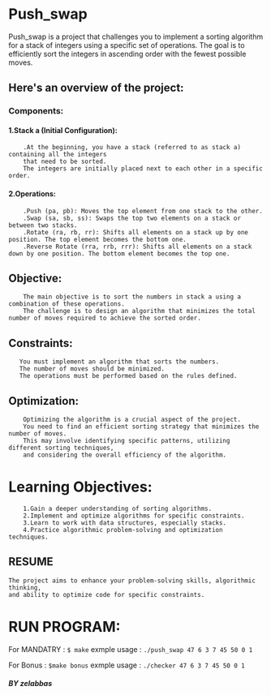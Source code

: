 # Push_swap
Push_swap is a project that challenges you to implement a sorting algorithm for a stack of integers using a specific set of operations. The goal is to efficiently sort the integers in ascending order with the fewest possible moves. 

## Here's an overview of the project:
### Components:
#### 1.Stack a (Initial Configuration):
```
	.At the beginning, you have a stack (referred to as stack a) containing all the integers 
	that need to be sorted. 
	The integers are initially placed next to each other in a specific order.
```

#### 2.Operations:
```
	.Push (pa, pb): Moves the top element from one stack to the other.
	.Swap (sa, sb, ss): Swaps the top two elements on a stack or between two stacks.
	.Rotate (ra, rb, rr): Shifts all elements on a stack up by one position. The top element becomes the bottom one.
	.Reverse Rotate (rra, rrb, rrr): Shifts all elements on a stack down by one position. The bottom element becomes the top one.
```
## Objective:
```
	The main objective is to sort the numbers in stack a using a combination of these operations.
	The challenge is to design an algorithm that minimizes the total number of moves required to achieve the sorted order.
```

## Constraints:
```
   You must implement an algorithm that sorts the numbers.
   The number of moves should be minimized.
   The operations must be performed based on the rules defined.
```

## Optimization:
```
 	Optimizing the algorithm is a crucial aspect of the project. 
	You need to find an efficient sorting strategy that minimizes the number of moves. 
	This may involve identifying specific patterns, utilizing different sorting techniques, 
	and considering the overall efficiency of the algorithm.
```

# Learning Objectives:
```
	1.Gain a deeper understanding of sorting algorithms.
	2.Implement and optimize algorithms for specific constraints.
	3.Learn to work with data structures, especially stacks.
	4.Practice algorithmic problem-solving and optimization techniques.
```
## RESUME 
	The project aims to enhance your problem-solving skills, algorithmic thinking,
	and ability to optimize code for specific constraints.

# RUN PROGRAM:

For MANDATRY :
``` $ make ```
exmple usage :
```./push_swap 47 6 3 7 45 50 0 1```

For Bonus :
``` $make bonus ```
exmple usage :
```./checker 47 6 3 7 45 50 0 1```

##### BY zelabbas



